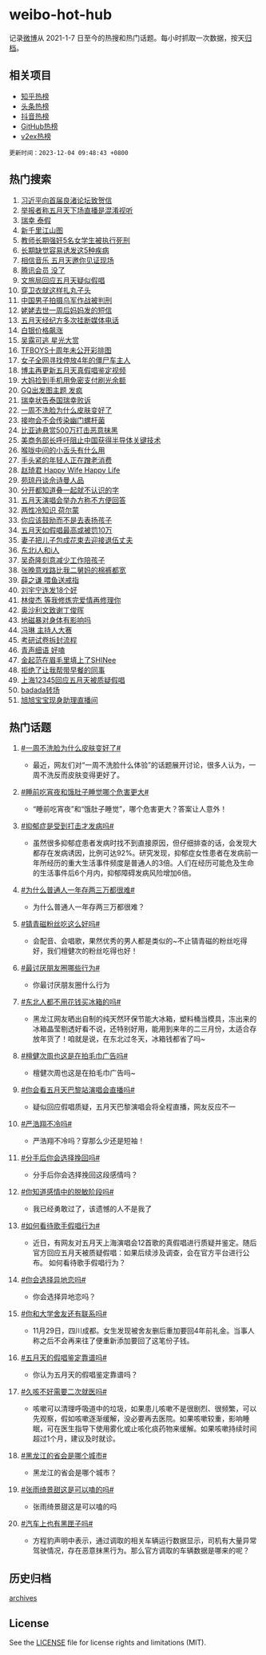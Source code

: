 # weibo-hot-hub

记录[微博](https://www.weibo.com)从 2021-1-7 日至今的热搜和热门话题。每小时抓取一次数据，按天[归档](archives)。

## 相关项目

- [知乎热榜](https://github.com/lonnyzhang423/zhihu-hot-hub)
- [头条热榜](https://github.com/lonnyzhang423/toutiao-hot-hub)
- [抖音热榜](https://github.com/lonnyzhang423/douyin-hot-hub)
- [GitHub热榜](https://github.com/lonnyzhang423/github-hot-hub)
- [v2ex热榜](https://github.com/lonnyzhang423/v2ex-hot-hub)


`更新时间：2023-12-04 09:48:43 +0800`

## 热门搜索

1. [习近平向首届良渚论坛致贺信](https://m.weibo.cn/search?containerid=100103type%3D1%26t%3D10%26q%3D%23%E4%B9%A0%E8%BF%91%E5%B9%B3%E5%90%91%E9%A6%96%E5%B1%8A%E8%89%AF%E6%B8%9A%E8%AE%BA%E5%9D%9B%E8%87%B4%E8%B4%BA%E4%BF%A1%23&stream_entry_id=51&isnewpage=1&extparam=seat%3D1%26filter_type%3Drealtimehot%26cate%3D10103%26stream_entry_id%3D51%26dgr%3D0%26q%3D%2523%25E4%25B9%25A0%25E8%25BF%2591%25E5%25B9%25B3%25E5%2590%2591%25E9%25A6%2596%25E5%25B1%258A%25E8%2589%25AF%25E6%25B8%259A%25E8%25AE%25BA%25E5%259D%259B%25E8%2587%25B4%25E8%25B4%25BA%25E4%25BF%25A1%2523%26c_type%3D51%26pos%3D0%26display_time%3D1701654522%26pre_seqid%3D170165452206391154231)
1. [举报者称五月天下场直播是混淆视听](https://m.weibo.cn/search?containerid=100103type%3D1%26t%3D10%26q%3D%23%E4%B8%BE%E6%8A%A5%E8%80%85%E7%A7%B0%E4%BA%94%E6%9C%88%E5%A4%A9%E4%B8%8B%E5%9C%BA%E7%9B%B4%E6%92%AD%E6%98%AF%E6%B7%B7%E6%B7%86%E8%A7%86%E5%90%AC%23&stream_entry_id=31&isnewpage=1&extparam=seat%3D1%26lcate%3D5001%26realpos%3D1%26stream_entry_id%3D31%26dgr%3D0%26pos%3D0%26band_rank%3D1%26cate%3D5001%26filter_type%3Drealtimehot%26q%3D%2523%25E4%25B8%25BE%25E6%258A%25A5%25E8%2580%2585%25E7%25A7%25B0%25E4%25BA%2594%25E6%259C%2588%25E5%25A4%25A9%25E4%25B8%258B%25E5%259C%25BA%25E7%259B%25B4%25E6%2592%25AD%25E6%2598%25AF%25E6%25B7%25B7%25E6%25B7%2586%25E8%25A7%2586%25E5%2590%25AC%2523%26flag%3D1%26c_type%3D31%26display_time%3D1701654522%26pre_seqid%3D170165452206391154231)
1. [瑞幸 泰假](https://m.weibo.cn/search?containerid=100103type%3D1%26t%3D10%26q%3D%E7%91%9E%E5%B9%B8+%E6%B3%B0%E5%81%87&stream_entry_id=31&isnewpage=1&extparam=seat%3D1%26lcate%3D5001%26realpos%3D2%26stream_entry_id%3D31%26dgr%3D0%26pos%3D1%26band_rank%3D2%26cate%3D5001%26filter_type%3Drealtimehot%26q%3D%25E7%2591%259E%25E5%25B9%25B8%2520%25E6%25B3%25B0%25E5%2581%2587%26flag%3D1%26c_type%3D31%26display_time%3D1701654522%26pre_seqid%3D170165452206391154231)
1. [新千里江山图](https://m.weibo.cn/search?containerid=100103type%3D1%26t%3D10%26q%3D%23%E6%96%B0%E5%8D%83%E9%87%8C%E6%B1%9F%E5%B1%B1%E5%9B%BE%23&stream_entry_id=31&isnewpage=1&extparam=seat%3D1%26lcate%3D5001%26realpos%3D3%26stream_entry_id%3D31%26dgr%3D0%26pos%3D2%26band_rank%3D3%26cate%3D5001%26filter_type%3Drealtimehot%26q%3D%2523%25E6%2596%25B0%25E5%258D%2583%25E9%2587%258C%25E6%25B1%259F%25E5%25B1%25B1%25E5%259B%25BE%2523%26flag%3D0%26c_type%3D31%26display_time%3D1701654522%26pre_seqid%3D170165452206391154231)
1. [教师长期强奸5名女学生被执行死刑](https://m.weibo.cn/search?containerid=100103type%3D1%26t%3D10%26q%3D%23%E6%95%99%E5%B8%88%E9%95%BF%E6%9C%9F%E5%BC%BA%E5%A5%B85%E5%90%8D%E5%A5%B3%E5%AD%A6%E7%94%9F%E8%A2%AB%E6%89%A7%E8%A1%8C%E6%AD%BB%E5%88%91%23&stream_entry_id=31&isnewpage=1&extparam=seat%3D1%26lcate%3D5001%26realpos%3D4%26stream_entry_id%3D31%26dgr%3D0%26pos%3D3%26band_rank%3D4%26cate%3D5001%26filter_type%3Drealtimehot%26q%3D%2523%25E6%2595%2599%25E5%25B8%2588%25E9%2595%25BF%25E6%259C%259F%25E5%25BC%25BA%25E5%25A5%25B85%25E5%2590%258D%25E5%25A5%25B3%25E5%25AD%25A6%25E7%2594%259F%25E8%25A2%25AB%25E6%2589%25A7%25E8%25A1%258C%25E6%25AD%25BB%25E5%2588%2591%2523%26flag%3D2%26c_type%3D31%26display_time%3D1701654522%26pre_seqid%3D170165452206391154231)
1. [长期缺觉容易诱发这5种疾病](https://m.weibo.cn/search?containerid=100103type%3D1%26t%3D10%26q%3D%23%E9%95%BF%E6%9C%9F%E7%BC%BA%E8%A7%89%E5%AE%B9%E6%98%93%E8%AF%B1%E5%8F%91%E8%BF%995%E7%A7%8D%E7%96%BE%E7%97%85%23&stream_entry_id=31&isnewpage=1&extparam=seat%3D1%26lcate%3D5001%26realpos%3D5%26stream_entry_id%3D31%26dgr%3D0%26pos%3D4%26band_rank%3D5%26cate%3D5001%26filter_type%3Drealtimehot%26q%3D%2523%25E9%2595%25BF%25E6%259C%259F%25E7%25BC%25BA%25E8%25A7%2589%25E5%25AE%25B9%25E6%2598%2593%25E8%25AF%25B1%25E5%258F%2591%25E8%25BF%25995%25E7%25A7%258D%25E7%2596%25BE%25E7%2597%2585%2523%26flag%3D16%26c_type%3D31%26display_time%3D1701654522%26pre_seqid%3D170165452206391154231)
1. [相信音乐 五月天邀你见证现场](https://m.weibo.cn/search?containerid=100103type%3D1%26t%3D10%26q%3D%E7%9B%B8%E4%BF%A1%E9%9F%B3%E4%B9%90+%E4%BA%94%E6%9C%88%E5%A4%A9%E9%82%80%E4%BD%A0%E8%A7%81%E8%AF%81%E7%8E%B0%E5%9C%BA&stream_entry_id=31&isnewpage=1&extparam=seat%3D1%26lcate%3D5001%26realpos%3D6%26stream_entry_id%3D31%26dgr%3D0%26pos%3D5%26band_rank%3D6%26cate%3D5001%26filter_type%3Drealtimehot%26q%3D%25E7%259B%25B8%25E4%25BF%25A1%25E9%259F%25B3%25E4%25B9%2590%2520%25E4%25BA%2594%25E6%259C%2588%25E5%25A4%25A9%25E9%2582%2580%25E4%25BD%25A0%25E8%25A7%2581%25E8%25AF%2581%25E7%258E%25B0%25E5%259C%25BA%26flag%3D16%26c_type%3D31%26display_time%3D1701654522%26pre_seqid%3D170165452206391154231)
1. [腾讯会员 没了](https://m.weibo.cn/search?containerid=100103type%3D1%26t%3D10%26q%3D%E8%85%BE%E8%AE%AF%E4%BC%9A%E5%91%98+%E6%B2%A1%E4%BA%86&stream_entry_id=31&isnewpage=1&extparam=seat%3D1%26lcate%3D5001%26realpos%3D7%26stream_entry_id%3D31%26dgr%3D0%26pos%3D6%26band_rank%3D7%26cate%3D5001%26filter_type%3Drealtimehot%26q%3D%25E8%2585%25BE%25E8%25AE%25AF%25E4%25BC%259A%25E5%2591%2598%2520%25E6%25B2%25A1%25E4%25BA%2586%26flag%3D2%26c_type%3D31%26display_time%3D1701654522%26pre_seqid%3D170165452206391154231)
1. [文旅局回应五月天疑似假唱](https://m.weibo.cn/search?containerid=100103type%3D1%26t%3D10%26q%3D%23%E6%96%87%E6%97%85%E5%B1%80%E5%9B%9E%E5%BA%94%E4%BA%94%E6%9C%88%E5%A4%A9%E7%96%91%E4%BC%BC%E5%81%87%E5%94%B1%23&stream_entry_id=31&isnewpage=1&extparam=seat%3D1%26lcate%3D5001%26realpos%3D8%26stream_entry_id%3D31%26dgr%3D0%26pos%3D7%26band_rank%3D8%26cate%3D5001%26filter_type%3Drealtimehot%26q%3D%2523%25E6%2596%2587%25E6%2597%2585%25E5%25B1%2580%25E5%259B%259E%25E5%25BA%2594%25E4%25BA%2594%25E6%259C%2588%25E5%25A4%25A9%25E7%2596%2591%25E4%25BC%25BC%25E5%2581%2587%25E5%2594%25B1%2523%26flag%3D2%26c_type%3D31%26display_time%3D1701654522%26pre_seqid%3D170165452206391154231)
1. [穿卫衣就这样扎丸子头](https://m.weibo.cn/search?containerid=100103type%3D1%26t%3D10%26q%3D%E7%A9%BF%E5%8D%AB%E8%A1%A3%E5%B0%B1%E8%BF%99%E6%A0%B7%E6%89%8E%E4%B8%B8%E5%AD%90%E5%A4%B4&stream_entry_id=31&isnewpage=1&extparam=seat%3D1%26lcate%3D5001%26realpos%3D9%26stream_entry_id%3D31%26dgr%3D0%26pos%3D8%26band_rank%3D9%26cate%3D5001%26filter_type%3Drealtimehot%26q%3D%25E7%25A9%25BF%25E5%258D%25AB%25E8%25A1%25A3%25E5%25B0%25B1%25E8%25BF%2599%25E6%25A0%25B7%25E6%2589%258E%25E4%25B8%25B8%25E5%25AD%2590%25E5%25A4%25B4%26flag%3D0%26c_type%3D31%26display_time%3D1701654522%26pre_seqid%3D170165452206391154231)
1. [中国男子拍摄乌军作战被判刑](https://m.weibo.cn/search?containerid=100103type%3D1%26t%3D10%26q%3D%23%E4%B8%AD%E5%9B%BD%E7%94%B7%E5%AD%90%E6%8B%8D%E6%91%84%E4%B9%8C%E5%86%9B%E4%BD%9C%E6%88%98%E8%A2%AB%E5%88%A4%E5%88%91%23&stream_entry_id=31&isnewpage=1&extparam=seat%3D1%26lcate%3D5001%26realpos%3D10%26stream_entry_id%3D31%26dgr%3D0%26pos%3D9%26band_rank%3D10%26cate%3D5001%26filter_type%3Drealtimehot%26q%3D%2523%25E4%25B8%25AD%25E5%259B%25BD%25E7%2594%25B7%25E5%25AD%2590%25E6%258B%258D%25E6%2591%2584%25E4%25B9%258C%25E5%2586%259B%25E4%25BD%259C%25E6%2588%2598%25E8%25A2%25AB%25E5%2588%25A4%25E5%2588%2591%2523%26flag%3D1%26c_type%3D31%26display_time%3D1701654522%26pre_seqid%3D170165452206391154231)
1. [姥姥去世一周后妈妈发的短信](https://m.weibo.cn/search?containerid=100103type%3D1%26t%3D10%26q%3D%E5%A7%A5%E5%A7%A5%E5%8E%BB%E4%B8%96%E4%B8%80%E5%91%A8%E5%90%8E%E5%A6%88%E5%A6%88%E5%8F%91%E7%9A%84%E7%9F%AD%E4%BF%A1&stream_entry_id=31&isnewpage=1&extparam=seat%3D1%26lcate%3D5001%26realpos%3D11%26stream_entry_id%3D31%26dgr%3D0%26pos%3D10%26band_rank%3D11%26cate%3D5001%26filter_type%3Drealtimehot%26q%3D%25E5%25A7%25A5%25E5%25A7%25A5%25E5%258E%25BB%25E4%25B8%2596%25E4%25B8%2580%25E5%2591%25A8%25E5%2590%258E%25E5%25A6%2588%25E5%25A6%2588%25E5%258F%2591%25E7%259A%2584%25E7%259F%25AD%25E4%25BF%25A1%26flag%3D2%26c_type%3D31%26display_time%3D1701654522%26pre_seqid%3D170165452206391154231)
1. [五月天经纪方多次挂断媒体电话](https://m.weibo.cn/search?containerid=100103type%3D1%26t%3D10%26q%3D%23%E4%BA%94%E6%9C%88%E5%A4%A9%E7%BB%8F%E7%BA%AA%E6%96%B9%E5%A4%9A%E6%AC%A1%E6%8C%82%E6%96%AD%E5%AA%92%E4%BD%93%E7%94%B5%E8%AF%9D%23&stream_entry_id=31&isnewpage=1&extparam=seat%3D1%26lcate%3D5001%26realpos%3D12%26stream_entry_id%3D31%26dgr%3D0%26pos%3D11%26band_rank%3D12%26cate%3D5001%26filter_type%3Drealtimehot%26q%3D%2523%25E4%25BA%2594%25E6%259C%2588%25E5%25A4%25A9%25E7%25BB%258F%25E7%25BA%25AA%25E6%2596%25B9%25E5%25A4%259A%25E6%25AC%25A1%25E6%258C%2582%25E6%2596%25AD%25E5%25AA%2592%25E4%25BD%2593%25E7%2594%25B5%25E8%25AF%259D%2523%26flag%3D0%26c_type%3D31%26display_time%3D1701654522%26pre_seqid%3D170165452206391154231)
1. [白银价格飙涨](https://m.weibo.cn/search?containerid=100103type%3D1%26t%3D10%26q%3D%23%E7%99%BD%E9%93%B6%E4%BB%B7%E6%A0%BC%E9%A3%99%E6%B6%A8%23&stream_entry_id=31&isnewpage=1&extparam=seat%3D1%26lcate%3D5001%26realpos%3D13%26stream_entry_id%3D31%26dgr%3D0%26pos%3D12%26band_rank%3D13%26cate%3D5001%26filter_type%3Drealtimehot%26q%3D%2523%25E7%2599%25BD%25E9%2593%25B6%25E4%25BB%25B7%25E6%25A0%25BC%25E9%25A3%2599%25E6%25B6%25A8%2523%26flag%3D1%26c_type%3D31%26display_time%3D1701654522%26pre_seqid%3D170165452206391154231)
1. [吴露可逃 星光大赏](https://m.weibo.cn/search?containerid=100103type%3D1%26t%3D10%26q%3D%E5%90%B4%E9%9C%B2%E5%8F%AF%E9%80%83+%E6%98%9F%E5%85%89%E5%A4%A7%E8%B5%8F&stream_entry_id=31&isnewpage=1&extparam=seat%3D1%26lcate%3D5001%26realpos%3D14%26stream_entry_id%3D31%26dgr%3D0%26pos%3D13%26band_rank%3D14%26cate%3D5001%26filter_type%3Drealtimehot%26q%3D%25E5%2590%25B4%25E9%259C%25B2%25E5%258F%25AF%25E9%2580%2583%2520%25E6%2598%259F%25E5%2585%2589%25E5%25A4%25A7%25E8%25B5%258F%26flag%3D1%26c_type%3D31%26display_time%3D1701654522%26pre_seqid%3D170165452206391154231)
1. [TFBOYS十周年未公开彩排图](https://m.weibo.cn/search?containerid=100103type%3D1%26t%3D10%26q%3D%23TFBOYS%E5%8D%81%E5%91%A8%E5%B9%B4%E6%9C%AA%E5%85%AC%E5%BC%80%E5%BD%A9%E6%8E%92%E5%9B%BE%23&stream_entry_id=31&isnewpage=1&extparam=seat%3D1%26lcate%3D5001%26realpos%3D15%26stream_entry_id%3D31%26dgr%3D0%26pos%3D14%26band_rank%3D15%26cate%3D5001%26filter_type%3Drealtimehot%26q%3D%2523TFBOYS%25E5%258D%2581%25E5%2591%25A8%25E5%25B9%25B4%25E6%259C%25AA%25E5%2585%25AC%25E5%25BC%2580%25E5%25BD%25A9%25E6%258E%2592%25E5%259B%25BE%2523%26flag%3D1%26c_type%3D31%26display_time%3D1701654522%26pre_seqid%3D170165452206391154231)
1. [女子全网寻找停放4年的僵尸车主人](https://m.weibo.cn/search?containerid=100103type%3D1%26t%3D10%26q%3D%23%E5%A5%B3%E5%AD%90%E5%85%A8%E7%BD%91%E5%AF%BB%E6%89%BE%E5%81%9C%E6%94%BE4%E5%B9%B4%E7%9A%84%E5%83%B5%E5%B0%B8%E8%BD%A6%E4%B8%BB%E4%BA%BA%23&stream_entry_id=31&isnewpage=1&extparam=seat%3D1%26lcate%3D5001%26realpos%3D16%26stream_entry_id%3D31%26dgr%3D0%26pos%3D15%26band_rank%3D16%26cate%3D5001%26filter_type%3Drealtimehot%26q%3D%2523%25E5%25A5%25B3%25E5%25AD%2590%25E5%2585%25A8%25E7%25BD%2591%25E5%25AF%25BB%25E6%2589%25BE%25E5%2581%259C%25E6%2594%25BE4%25E5%25B9%25B4%25E7%259A%2584%25E5%2583%25B5%25E5%25B0%25B8%25E8%25BD%25A6%25E4%25B8%25BB%25E4%25BA%25BA%2523%26flag%3D1%26c_type%3D31%26display_time%3D1701654522%26pre_seqid%3D170165452206391154231)
1. [博主再更新五月天真假唱鉴定视频](https://m.weibo.cn/search?containerid=100103type%3D1%26t%3D10%26q%3D%23%E5%8D%9A%E4%B8%BB%E5%86%8D%E6%9B%B4%E6%96%B0%E4%BA%94%E6%9C%88%E5%A4%A9%E7%9C%9F%E5%81%87%E5%94%B1%E9%89%B4%E5%AE%9A%E8%A7%86%E9%A2%91%23&stream_entry_id=31&isnewpage=1&extparam=seat%3D1%26lcate%3D5001%26realpos%3D17%26stream_entry_id%3D31%26dgr%3D0%26pos%3D16%26band_rank%3D17%26cate%3D5001%26filter_type%3Drealtimehot%26q%3D%2523%25E5%258D%259A%25E4%25B8%25BB%25E5%2586%258D%25E6%259B%25B4%25E6%2596%25B0%25E4%25BA%2594%25E6%259C%2588%25E5%25A4%25A9%25E7%259C%259F%25E5%2581%2587%25E5%2594%25B1%25E9%2589%25B4%25E5%25AE%259A%25E8%25A7%2586%25E9%25A2%2591%2523%26flag%3D0%26c_type%3D31%26display_time%3D1701654522%26pre_seqid%3D170165452206391154231)
1. [大妈捡到手机用免密支付刷光余额](https://m.weibo.cn/search?containerid=100103type%3D1%26t%3D10%26q%3D%23%E5%A4%A7%E5%A6%88%E6%8D%A1%E5%88%B0%E6%89%8B%E6%9C%BA%E7%94%A8%E5%85%8D%E5%AF%86%E6%94%AF%E4%BB%98%E5%88%B7%E5%85%89%E4%BD%99%E9%A2%9D%23&stream_entry_id=31&isnewpage=1&extparam=seat%3D1%26lcate%3D5001%26realpos%3D18%26stream_entry_id%3D31%26dgr%3D0%26pos%3D17%26band_rank%3D18%26cate%3D5001%26filter_type%3Drealtimehot%26q%3D%2523%25E5%25A4%25A7%25E5%25A6%2588%25E6%258D%25A1%25E5%2588%25B0%25E6%2589%258B%25E6%259C%25BA%25E7%2594%25A8%25E5%2585%258D%25E5%25AF%2586%25E6%2594%25AF%25E4%25BB%2598%25E5%2588%25B7%25E5%2585%2589%25E4%25BD%2599%25E9%25A2%259D%2523%26flag%3D0%26c_type%3D31%26display_time%3D1701654522%26pre_seqid%3D170165452206391154231)
1. [GQ出发图主题 发疯](https://m.weibo.cn/search?containerid=100103type%3D1%26t%3D10%26q%3DGQ%E5%87%BA%E5%8F%91%E5%9B%BE%E4%B8%BB%E9%A2%98+%E5%8F%91%E7%96%AF&stream_entry_id=31&isnewpage=1&extparam=seat%3D1%26lcate%3D5001%26realpos%3D19%26stream_entry_id%3D31%26dgr%3D0%26pos%3D18%26band_rank%3D19%26cate%3D5001%26filter_type%3Drealtimehot%26q%3DGQ%25E5%2587%25BA%25E5%258F%2591%25E5%259B%25BE%25E4%25B8%25BB%25E9%25A2%2598%2520%25E5%258F%2591%25E7%2596%25AF%26flag%3D0%26c_type%3D31%26display_time%3D1701654522%26pre_seqid%3D170165452206391154231)
1. [瑞幸状告泰国瑞幸败诉](https://m.weibo.cn/search?containerid=100103type%3D1%26t%3D10%26q%3D%23%E7%91%9E%E5%B9%B8%E7%8A%B6%E5%91%8A%E6%B3%B0%E5%9B%BD%E7%91%9E%E5%B9%B8%E8%B4%A5%E8%AF%89%23&stream_entry_id=31&isnewpage=1&extparam=seat%3D1%26lcate%3D5001%26realpos%3D20%26stream_entry_id%3D31%26dgr%3D0%26pos%3D19%26band_rank%3D20%26cate%3D5001%26filter_type%3Drealtimehot%26q%3D%2523%25E7%2591%259E%25E5%25B9%25B8%25E7%258A%25B6%25E5%2591%258A%25E6%25B3%25B0%25E5%259B%25BD%25E7%2591%259E%25E5%25B9%25B8%25E8%25B4%25A5%25E8%25AF%2589%2523%26flag%3D0%26c_type%3D31%26display_time%3D1701654522%26pre_seqid%3D170165452206391154231)
1. [一周不洗脸为什么皮肤变好了](https://m.weibo.cn/search?containerid=100103type%3D1%26t%3D10%26q%3D%23%E4%B8%80%E5%91%A8%E4%B8%8D%E6%B4%97%E8%84%B8%E4%B8%BA%E4%BB%80%E4%B9%88%E7%9A%AE%E8%82%A4%E5%8F%98%E5%A5%BD%E4%BA%86%23&stream_entry_id=31&isnewpage=1&extparam=seat%3D1%26lcate%3D5001%26realpos%3D21%26stream_entry_id%3D31%26dgr%3D0%26pos%3D20%26band_rank%3D21%26cate%3D5001%26filter_type%3Drealtimehot%26q%3D%2523%25E4%25B8%2580%25E5%2591%25A8%25E4%25B8%258D%25E6%25B4%2597%25E8%2584%25B8%25E4%25B8%25BA%25E4%25BB%2580%25E4%25B9%2588%25E7%259A%25AE%25E8%2582%25A4%25E5%258F%2598%25E5%25A5%25BD%25E4%25BA%2586%2523%26flag%3D0%26c_type%3D31%26display_time%3D1701654522%26pre_seqid%3D170165452206391154231)
1. [接吻会不会传染幽门螺杆菌](https://m.weibo.cn/search?containerid=100103type%3D1%26t%3D10%26q%3D%23%E6%8E%A5%E5%90%BB%E4%BC%9A%E4%B8%8D%E4%BC%9A%E4%BC%A0%E6%9F%93%E5%B9%BD%E9%97%A8%E8%9E%BA%E6%9D%86%E8%8F%8C%23&stream_entry_id=31&isnewpage=1&extparam=seat%3D1%26lcate%3D5001%26realpos%3D22%26stream_entry_id%3D31%26dgr%3D0%26pos%3D21%26band_rank%3D22%26cate%3D5001%26filter_type%3Drealtimehot%26q%3D%2523%25E6%258E%25A5%25E5%2590%25BB%25E4%25BC%259A%25E4%25B8%258D%25E4%25BC%259A%25E4%25BC%25A0%25E6%259F%2593%25E5%25B9%25BD%25E9%2597%25A8%25E8%259E%25BA%25E6%259D%2586%25E8%258F%258C%2523%26flag%3D1%26c_type%3D31%26display_time%3D1701654522%26pre_seqid%3D170165452206391154231)
1. [比亚迪悬赏500万打击恶意抹黑](https://m.weibo.cn/search?containerid=100103type%3D1%26t%3D10%26q%3D%23%E6%AF%94%E4%BA%9A%E8%BF%AA%E6%82%AC%E8%B5%8F500%E4%B8%87%E6%89%93%E5%87%BB%E6%81%B6%E6%84%8F%E6%8A%B9%E9%BB%91%23&stream_entry_id=31&isnewpage=1&extparam=seat%3D1%26lcate%3D5001%26realpos%3D23%26stream_entry_id%3D31%26dgr%3D0%26pos%3D22%26band_rank%3D23%26cate%3D5001%26filter_type%3Drealtimehot%26q%3D%2523%25E6%25AF%2594%25E4%25BA%259A%25E8%25BF%25AA%25E6%2582%25AC%25E8%25B5%258F500%25E4%25B8%2587%25E6%2589%2593%25E5%2587%25BB%25E6%2581%25B6%25E6%2584%258F%25E6%258A%25B9%25E9%25BB%2591%2523%26flag%3D1%26c_type%3D31%26display_time%3D1701654522%26pre_seqid%3D170165452206391154231)
1. [美商务部长呼吁阻止中国获得半导体关键技术](https://m.weibo.cn/search?containerid=100103type%3D1%26t%3D10%26q%3D%23%E7%BE%8E%E5%95%86%E5%8A%A1%E9%83%A8%E9%95%BF%E5%91%BC%E5%90%81%E9%98%BB%E6%AD%A2%E4%B8%AD%E5%9B%BD%E8%8E%B7%E5%BE%97%E5%8D%8A%E5%AF%BC%E4%BD%93%E5%85%B3%E9%94%AE%E6%8A%80%E6%9C%AF%23&stream_entry_id=31&isnewpage=1&extparam=seat%3D1%26lcate%3D5001%26realpos%3D24%26stream_entry_id%3D31%26dgr%3D0%26pos%3D23%26band_rank%3D24%26cate%3D5001%26filter_type%3Drealtimehot%26q%3D%2523%25E7%25BE%258E%25E5%2595%2586%25E5%258A%25A1%25E9%2583%25A8%25E9%2595%25BF%25E5%2591%25BC%25E5%2590%2581%25E9%2598%25BB%25E6%25AD%25A2%25E4%25B8%25AD%25E5%259B%25BD%25E8%258E%25B7%25E5%25BE%2597%25E5%258D%258A%25E5%25AF%25BC%25E4%25BD%2593%25E5%2585%25B3%25E9%2594%25AE%25E6%258A%2580%25E6%259C%25AF%2523%26flag%3D0%26c_type%3D31%26display_time%3D1701654522%26pre_seqid%3D170165452206391154231)
1. [喉咙中间的小舌头有什么用](https://m.weibo.cn/search?containerid=100103type%3D1%26t%3D10%26q%3D%E5%96%89%E5%92%99%E4%B8%AD%E9%97%B4%E7%9A%84%E5%B0%8F%E8%88%8C%E5%A4%B4%E6%9C%89%E4%BB%80%E4%B9%88%E7%94%A8&stream_entry_id=31&isnewpage=1&extparam=seat%3D1%26lcate%3D5001%26realpos%3D25%26stream_entry_id%3D31%26dgr%3D0%26pos%3D24%26band_rank%3D25%26cate%3D5001%26filter_type%3Drealtimehot%26q%3D%25E5%2596%2589%25E5%2592%2599%25E4%25B8%25AD%25E9%2597%25B4%25E7%259A%2584%25E5%25B0%258F%25E8%2588%258C%25E5%25A4%25B4%25E6%259C%2589%25E4%25BB%2580%25E4%25B9%2588%25E7%2594%25A8%26flag%3D0%26c_type%3D31%26display_time%3D1701654522%26pre_seqid%3D170165452206391154231)
1. [手头紧的年轻人正在蹭老消费](https://m.weibo.cn/search?containerid=100103type%3D1%26t%3D10%26q%3D%23%E6%89%8B%E5%A4%B4%E7%B4%A7%E7%9A%84%E5%B9%B4%E8%BD%BB%E4%BA%BA%E6%AD%A3%E5%9C%A8%E8%B9%AD%E8%80%81%E6%B6%88%E8%B4%B9%23&stream_entry_id=31&isnewpage=1&extparam=seat%3D1%26lcate%3D5001%26realpos%3D26%26stream_entry_id%3D31%26dgr%3D0%26pos%3D25%26band_rank%3D26%26cate%3D5001%26filter_type%3Drealtimehot%26q%3D%2523%25E6%2589%258B%25E5%25A4%25B4%25E7%25B4%25A7%25E7%259A%2584%25E5%25B9%25B4%25E8%25BD%25BB%25E4%25BA%25BA%25E6%25AD%25A3%25E5%259C%25A8%25E8%25B9%25AD%25E8%2580%2581%25E6%25B6%2588%25E8%25B4%25B9%2523%26flag%3D1%26c_type%3D31%26display_time%3D1701654522%26pre_seqid%3D170165452206391154231)
1. [赵琦君 Happy Wife Happy Life](https://m.weibo.cn/search?containerid=100103type%3D1%26t%3D10%26q%3D%E8%B5%B5%E7%90%A6%E5%90%9B+Happy+Wife+Happy+Life&stream_entry_id=31&isnewpage=1&extparam=seat%3D1%26lcate%3D5001%26realpos%3D27%26stream_entry_id%3D31%26dgr%3D0%26pos%3D26%26band_rank%3D27%26cate%3D5001%26filter_type%3Drealtimehot%26q%3D%25E8%25B5%25B5%25E7%2590%25A6%25E5%2590%259B%2520Happy%2520Wife%2520Happy%2520Life%26flag%3D1%26c_type%3D31%26display_time%3D1701654522%26pre_seqid%3D170165452206391154231)
1. [苑琼丹谈佘诗曼人品](https://m.weibo.cn/search?containerid=100103type%3D1%26t%3D10%26q%3D%23%E8%8B%91%E7%90%BC%E4%B8%B9%E8%B0%88%E4%BD%98%E8%AF%97%E6%9B%BC%E4%BA%BA%E5%93%81%23&stream_entry_id=31&isnewpage=1&extparam=seat%3D1%26lcate%3D5001%26realpos%3D28%26stream_entry_id%3D31%26dgr%3D0%26pos%3D27%26band_rank%3D28%26cate%3D5001%26filter_type%3Drealtimehot%26q%3D%2523%25E8%258B%2591%25E7%2590%25BC%25E4%25B8%25B9%25E8%25B0%2588%25E4%25BD%2598%25E8%25AF%2597%25E6%259B%25BC%25E4%25BA%25BA%25E5%2593%2581%2523%26flag%3D1%26c_type%3D31%26display_time%3D1701654522%26pre_seqid%3D170165452206391154231)
1. [分开都知道叠一起就不认识的字](https://m.weibo.cn/search?containerid=100103type%3D1%26t%3D10%26q%3D%23%E5%88%86%E5%BC%80%E9%83%BD%E7%9F%A5%E9%81%93%E5%8F%A0%E4%B8%80%E8%B5%B7%E5%B0%B1%E4%B8%8D%E8%AE%A4%E8%AF%86%E7%9A%84%E5%AD%97%23&stream_entry_id=31&isnewpage=1&extparam=seat%3D1%26lcate%3D5001%26realpos%3D29%26stream_entry_id%3D31%26dgr%3D0%26pos%3D28%26band_rank%3D29%26cate%3D5001%26filter_type%3Drealtimehot%26q%3D%2523%25E5%2588%2586%25E5%25BC%2580%25E9%2583%25BD%25E7%259F%25A5%25E9%2581%2593%25E5%258F%25A0%25E4%25B8%2580%25E8%25B5%25B7%25E5%25B0%25B1%25E4%25B8%258D%25E8%25AE%25A4%25E8%25AF%2586%25E7%259A%2584%25E5%25AD%2597%2523%26flag%3D1%26c_type%3D31%26display_time%3D1701654522%26pre_seqid%3D170165452206391154231)
1. [五月天演唱会举办方称不方便回答](https://m.weibo.cn/search?containerid=100103type%3D1%26t%3D10%26q%3D%23%E4%BA%94%E6%9C%88%E5%A4%A9%E6%BC%94%E5%94%B1%E4%BC%9A%E4%B8%BE%E5%8A%9E%E6%96%B9%E7%A7%B0%E4%B8%8D%E6%96%B9%E4%BE%BF%E5%9B%9E%E7%AD%94%23&stream_entry_id=31&isnewpage=1&extparam=seat%3D1%26lcate%3D5001%26realpos%3D30%26stream_entry_id%3D31%26dgr%3D0%26pos%3D29%26band_rank%3D30%26cate%3D5001%26filter_type%3Drealtimehot%26q%3D%2523%25E4%25BA%2594%25E6%259C%2588%25E5%25A4%25A9%25E6%25BC%2594%25E5%2594%25B1%25E4%25BC%259A%25E4%25B8%25BE%25E5%258A%259E%25E6%2596%25B9%25E7%25A7%25B0%25E4%25B8%258D%25E6%2596%25B9%25E4%25BE%25BF%25E5%259B%259E%25E7%25AD%2594%2523%26flag%3D1%26c_type%3D31%26display_time%3D1701654522%26pre_seqid%3D170165452206391154231)
1. [两性冷知识 荷尔蒙](https://m.weibo.cn/search?containerid=100103type%3D1%26t%3D10%26q%3D%E4%B8%A4%E6%80%A7%E5%86%B7%E7%9F%A5%E8%AF%86+%E8%8D%B7%E5%B0%94%E8%92%99&stream_entry_id=31&isnewpage=1&extparam=seat%3D1%26lcate%3D5001%26realpos%3D31%26stream_entry_id%3D31%26dgr%3D0%26pos%3D30%26band_rank%3D31%26cate%3D5001%26filter_type%3Drealtimehot%26q%3D%25E4%25B8%25A4%25E6%2580%25A7%25E5%2586%25B7%25E7%259F%25A5%25E8%25AF%2586%2520%25E8%258D%25B7%25E5%25B0%2594%25E8%2592%2599%26flag%3D1%26c_type%3D31%26display_time%3D1701654522%26pre_seqid%3D170165452206391154231)
1. [你应该鼓励而不是去表扬孩子](https://m.weibo.cn/search?containerid=100103type%3D1%26t%3D10%26q%3D%E4%BD%A0%E5%BA%94%E8%AF%A5%E9%BC%93%E5%8A%B1%E8%80%8C%E4%B8%8D%E6%98%AF%E5%8E%BB%E8%A1%A8%E6%89%AC%E5%AD%A9%E5%AD%90&stream_entry_id=31&isnewpage=1&extparam=seat%3D1%26lcate%3D5001%26realpos%3D32%26stream_entry_id%3D31%26dgr%3D0%26pos%3D31%26band_rank%3D32%26cate%3D5001%26filter_type%3Drealtimehot%26q%3D%25E4%25BD%25A0%25E5%25BA%2594%25E8%25AF%25A5%25E9%25BC%2593%25E5%258A%25B1%25E8%2580%258C%25E4%25B8%258D%25E6%2598%25AF%25E5%258E%25BB%25E8%25A1%25A8%25E6%2589%25AC%25E5%25AD%25A9%25E5%25AD%2590%26flag%3D1%26c_type%3D31%26display_time%3D1701654522%26pre_seqid%3D170165452206391154231)
1. [五月天如假唱最高或被罚10万](https://m.weibo.cn/search?containerid=100103type%3D1%26t%3D10%26q%3D%23%E4%BA%94%E6%9C%88%E5%A4%A9%E5%A6%82%E5%81%87%E5%94%B1%E6%9C%80%E9%AB%98%E6%88%96%E8%A2%AB%E7%BD%9A10%E4%B8%87%23&stream_entry_id=31&isnewpage=1&extparam=seat%3D1%26lcate%3D5001%26realpos%3D33%26stream_entry_id%3D31%26dgr%3D0%26pos%3D32%26band_rank%3D33%26cate%3D5001%26filter_type%3Drealtimehot%26q%3D%2523%25E4%25BA%2594%25E6%259C%2588%25E5%25A4%25A9%25E5%25A6%2582%25E5%2581%2587%25E5%2594%25B1%25E6%259C%2580%25E9%25AB%2598%25E6%2588%2596%25E8%25A2%25AB%25E7%25BD%259A10%25E4%25B8%2587%2523%26flag%3D0%26c_type%3D31%26display_time%3D1701654522%26pre_seqid%3D170165452206391154231)
1. [妻子把儿子包成花束去迎接退伍丈夫](https://m.weibo.cn/search?containerid=100103type%3D1%26t%3D10%26q%3D%23%E5%A6%BB%E5%AD%90%E6%8A%8A%E5%84%BF%E5%AD%90%E5%8C%85%E6%88%90%E8%8A%B1%E6%9D%9F%E5%8E%BB%E8%BF%8E%E6%8E%A5%E9%80%80%E4%BC%8D%E4%B8%88%E5%A4%AB%23&stream_entry_id=31&isnewpage=1&extparam=seat%3D1%26lcate%3D5001%26realpos%3D34%26stream_entry_id%3D31%26dgr%3D0%26pos%3D33%26band_rank%3D34%26cate%3D5001%26filter_type%3Drealtimehot%26q%3D%2523%25E5%25A6%25BB%25E5%25AD%2590%25E6%258A%258A%25E5%2584%25BF%25E5%25AD%2590%25E5%258C%2585%25E6%2588%2590%25E8%258A%25B1%25E6%259D%259F%25E5%258E%25BB%25E8%25BF%258E%25E6%258E%25A5%25E9%2580%2580%25E4%25BC%258D%25E4%25B8%2588%25E5%25A4%25AB%2523%26flag%3D0%26c_type%3D31%26display_time%3D1701654522%26pre_seqid%3D170165452206391154231)
1. [东北i人和i人](https://m.weibo.cn/search?containerid=100103type%3D1%26t%3D10%26q%3D%E4%B8%9C%E5%8C%97i%E4%BA%BA%E5%92%8Ci%E4%BA%BA&stream_entry_id=31&isnewpage=1&extparam=seat%3D1%26lcate%3D5001%26realpos%3D35%26stream_entry_id%3D31%26dgr%3D0%26pos%3D34%26band_rank%3D35%26cate%3D5001%26filter_type%3Drealtimehot%26q%3D%25E4%25B8%259C%25E5%258C%2597i%25E4%25BA%25BA%25E5%2592%258Ci%25E4%25BA%25BA%26flag%3D1%26c_type%3D31%26display_time%3D1701654522%26pre_seqid%3D170165452206391154231)
1. [吴奇隆刻意减少工作陪孩子](https://m.weibo.cn/search?containerid=100103type%3D1%26t%3D10%26q%3D%23%E5%90%B4%E5%A5%87%E9%9A%86%E5%88%BB%E6%84%8F%E5%87%8F%E5%B0%91%E5%B7%A5%E4%BD%9C%E9%99%AA%E5%AD%A9%E5%AD%90%23&stream_entry_id=31&isnewpage=1&extparam=seat%3D1%26lcate%3D5001%26realpos%3D36%26stream_entry_id%3D31%26dgr%3D0%26pos%3D35%26band_rank%3D36%26cate%3D5001%26filter_type%3Drealtimehot%26q%3D%2523%25E5%2590%25B4%25E5%25A5%2587%25E9%259A%2586%25E5%2588%25BB%25E6%2584%258F%25E5%2587%258F%25E5%25B0%2591%25E5%25B7%25A5%25E4%25BD%259C%25E9%2599%25AA%25E5%25AD%25A9%25E5%25AD%2590%2523%26flag%3D0%26c_type%3D31%26display_time%3D1701654522%26pre_seqid%3D170165452206391154231)
1. [张晚意戏路比我二舅妈的棉裤都宽](https://m.weibo.cn/search?containerid=100103type%3D1%26t%3D10%26q%3D%23%E5%BC%A0%E6%99%9A%E6%84%8F%E6%88%8F%E8%B7%AF%E6%AF%94%E6%88%91%E4%BA%8C%E8%88%85%E5%A6%88%E7%9A%84%E6%A3%89%E8%A3%A4%E9%83%BD%E5%AE%BD%23&stream_entry_id=31&isnewpage=1&extparam=seat%3D1%26lcate%3D5001%26realpos%3D37%26stream_entry_id%3D31%26dgr%3D0%26pos%3D36%26band_rank%3D37%26cate%3D5001%26filter_type%3Drealtimehot%26q%3D%2523%25E5%25BC%25A0%25E6%2599%259A%25E6%2584%258F%25E6%2588%258F%25E8%25B7%25AF%25E6%25AF%2594%25E6%2588%2591%25E4%25BA%258C%25E8%2588%2585%25E5%25A6%2588%25E7%259A%2584%25E6%25A3%2589%25E8%25A3%25A4%25E9%2583%25BD%25E5%25AE%25BD%2523%26flag%3D0%26c_type%3D31%26display_time%3D1701654522%26pre_seqid%3D170165452206391154231)
1. [薛之谦 喂鱼送戒指](https://m.weibo.cn/search?containerid=100103type%3D1%26t%3D10%26q%3D%E8%96%9B%E4%B9%8B%E8%B0%A6+%E5%96%82%E9%B1%BC%E9%80%81%E6%88%92%E6%8C%87&stream_entry_id=31&isnewpage=1&extparam=seat%3D1%26lcate%3D5001%26realpos%3D38%26stream_entry_id%3D31%26dgr%3D0%26pos%3D37%26band_rank%3D38%26cate%3D5001%26filter_type%3Drealtimehot%26q%3D%25E8%2596%259B%25E4%25B9%258B%25E8%25B0%25A6%2520%25E5%2596%2582%25E9%25B1%25BC%25E9%2580%2581%25E6%2588%2592%25E6%258C%2587%26flag%3D1%26c_type%3D31%26display_time%3D1701654522%26pre_seqid%3D170165452206391154231)
1. [刘宇宁连发18个好](https://m.weibo.cn/search?containerid=100103type%3D1%26t%3D10%26q%3D%E5%88%98%E5%AE%87%E5%AE%81%E8%BF%9E%E5%8F%9118%E4%B8%AA%E5%A5%BD&stream_entry_id=31&isnewpage=1&extparam=seat%3D1%26lcate%3D5001%26realpos%3D39%26stream_entry_id%3D31%26dgr%3D0%26pos%3D38%26band_rank%3D39%26cate%3D5001%26filter_type%3Drealtimehot%26q%3D%25E5%2588%2598%25E5%25AE%2587%25E5%25AE%2581%25E8%25BF%259E%25E5%258F%259118%25E4%25B8%25AA%25E5%25A5%25BD%26flag%3D0%26c_type%3D31%26display_time%3D1701654522%26pre_seqid%3D170165452206391154231)
1. [林俊杰 等我修炼完爱情再修理你](https://m.weibo.cn/search?containerid=100103type%3D1%26t%3D10%26q%3D%E6%9E%97%E4%BF%8A%E6%9D%B0+%E7%AD%89%E6%88%91%E4%BF%AE%E7%82%BC%E5%AE%8C%E7%88%B1%E6%83%85%E5%86%8D%E4%BF%AE%E7%90%86%E4%BD%A0&stream_entry_id=31&isnewpage=1&extparam=seat%3D1%26lcate%3D5001%26realpos%3D40%26stream_entry_id%3D31%26dgr%3D0%26pos%3D39%26band_rank%3D40%26cate%3D5001%26filter_type%3Drealtimehot%26q%3D%25E6%259E%2597%25E4%25BF%258A%25E6%259D%25B0%2520%25E7%25AD%2589%25E6%2588%2591%25E4%25BF%25AE%25E7%2582%25BC%25E5%25AE%258C%25E7%2588%25B1%25E6%2583%2585%25E5%2586%258D%25E4%25BF%25AE%25E7%2590%2586%25E4%25BD%25A0%26flag%3D0%26c_type%3D31%26display_time%3D1701654522%26pre_seqid%3D170165452206391154231)
1. [奥沙利文致谢丁俊晖](https://m.weibo.cn/search?containerid=100103type%3D1%26t%3D10%26q%3D%23%E5%A5%A5%E6%B2%99%E5%88%A9%E6%96%87%E8%87%B4%E8%B0%A2%E4%B8%81%E4%BF%8A%E6%99%96%23&stream_entry_id=31&isnewpage=1&extparam=seat%3D1%26lcate%3D5001%26realpos%3D41%26stream_entry_id%3D31%26dgr%3D0%26pos%3D40%26band_rank%3D41%26cate%3D5001%26filter_type%3Drealtimehot%26q%3D%2523%25E5%25A5%25A5%25E6%25B2%2599%25E5%2588%25A9%25E6%2596%2587%25E8%2587%25B4%25E8%25B0%25A2%25E4%25B8%2581%25E4%25BF%258A%25E6%2599%2596%2523%26flag%3D0%26c_type%3D31%26display_time%3D1701654522%26pre_seqid%3D170165452206391154231)
1. [地磁暴对身体有影响吗](https://m.weibo.cn/search?containerid=100103type%3D1%26t%3D10%26q%3D%23%E5%9C%B0%E7%A3%81%E6%9A%B4%E5%AF%B9%E8%BA%AB%E4%BD%93%E6%9C%89%E5%BD%B1%E5%93%8D%E5%90%97%23&stream_entry_id=31&isnewpage=1&extparam=seat%3D1%26lcate%3D5001%26realpos%3D42%26stream_entry_id%3D31%26dgr%3D0%26pos%3D41%26band_rank%3D42%26cate%3D5001%26filter_type%3Drealtimehot%26q%3D%2523%25E5%259C%25B0%25E7%25A3%2581%25E6%259A%25B4%25E5%25AF%25B9%25E8%25BA%25AB%25E4%25BD%2593%25E6%259C%2589%25E5%25BD%25B1%25E5%2593%258D%25E5%2590%2597%2523%26flag%3D1%26c_type%3D31%26display_time%3D1701654522%26pre_seqid%3D170165452206391154231)
1. [冯琳 主持人大赛](https://m.weibo.cn/search?containerid=100103type%3D1%26t%3D10%26q%3D%E5%86%AF%E7%90%B3+%E4%B8%BB%E6%8C%81%E4%BA%BA%E5%A4%A7%E8%B5%9B&stream_entry_id=31&isnewpage=1&extparam=seat%3D1%26lcate%3D5001%26realpos%3D43%26stream_entry_id%3D31%26dgr%3D0%26pos%3D42%26band_rank%3D43%26cate%3D5001%26filter_type%3Drealtimehot%26q%3D%25E5%2586%25AF%25E7%2590%25B3%2520%25E4%25B8%25BB%25E6%258C%2581%25E4%25BA%25BA%25E5%25A4%25A7%25E8%25B5%259B%26flag%3D0%26c_type%3D31%26display_time%3D1701654522%26pre_seqid%3D170165452206391154231)
1. [考研试卷拆封流程](https://m.weibo.cn/search?containerid=100103type%3D1%26t%3D10%26q%3D%E8%80%83%E7%A0%94%E8%AF%95%E5%8D%B7%E6%8B%86%E5%B0%81%E6%B5%81%E7%A8%8B&stream_entry_id=31&isnewpage=1&extparam=seat%3D1%26lcate%3D5001%26realpos%3D44%26stream_entry_id%3D31%26dgr%3D0%26pos%3D43%26band_rank%3D44%26cate%3D5001%26filter_type%3Drealtimehot%26q%3D%25E8%2580%2583%25E7%25A0%2594%25E8%25AF%2595%25E5%258D%25B7%25E6%258B%2586%25E5%25B0%2581%25E6%25B5%2581%25E7%25A8%258B%26flag%3D1%26c_type%3D31%26display_time%3D1701654522%26pre_seqid%3D170165452206391154231)
1. [青声细语 好嗑](https://m.weibo.cn/search?containerid=100103type%3D1%26t%3D10%26q%3D%E9%9D%92%E5%A3%B0%E7%BB%86%E8%AF%AD+%E5%A5%BD%E5%97%91&stream_entry_id=31&isnewpage=1&extparam=seat%3D1%26lcate%3D5001%26realpos%3D45%26stream_entry_id%3D31%26dgr%3D0%26pos%3D44%26band_rank%3D45%26cate%3D5001%26filter_type%3Drealtimehot%26q%3D%25E9%259D%2592%25E5%25A3%25B0%25E7%25BB%2586%25E8%25AF%25AD%2520%25E5%25A5%25BD%25E5%2597%2591%26flag%3D1%26c_type%3D31%26display_time%3D1701654522%26pre_seqid%3D170165452206391154231)
1. [金起范在眉毛里填上了SHINee](https://m.weibo.cn/search?containerid=100103type%3D1%26t%3D10%26q%3D%23%E9%87%91%E8%B5%B7%E8%8C%83%E5%9C%A8%E7%9C%89%E6%AF%9B%E9%87%8C%E5%A1%AB%E4%B8%8A%E4%BA%86SHINee%23&stream_entry_id=31&isnewpage=1&extparam=seat%3D1%26lcate%3D5001%26realpos%3D46%26stream_entry_id%3D31%26dgr%3D0%26pos%3D45%26band_rank%3D46%26cate%3D5001%26filter_type%3Drealtimehot%26q%3D%2523%25E9%2587%2591%25E8%25B5%25B7%25E8%258C%2583%25E5%259C%25A8%25E7%259C%2589%25E6%25AF%259B%25E9%2587%258C%25E5%25A1%25AB%25E4%25B8%258A%25E4%25BA%2586SHINee%2523%26flag%3D1%26c_type%3D31%26display_time%3D1701654522%26pre_seqid%3D170165452206391154231)
1. [拒绝了让我帮带早餐的同事](https://m.weibo.cn/search?containerid=100103type%3D1%26t%3D10%26q%3D%E6%8B%92%E7%BB%9D%E4%BA%86%E8%AE%A9%E6%88%91%E5%B8%AE%E5%B8%A6%E6%97%A9%E9%A4%90%E7%9A%84%E5%90%8C%E4%BA%8B&stream_entry_id=31&isnewpage=1&extparam=seat%3D1%26lcate%3D5001%26realpos%3D47%26stream_entry_id%3D31%26dgr%3D0%26pos%3D46%26band_rank%3D47%26cate%3D5001%26filter_type%3Drealtimehot%26q%3D%25E6%258B%2592%25E7%25BB%259D%25E4%25BA%2586%25E8%25AE%25A9%25E6%2588%2591%25E5%25B8%25AE%25E5%25B8%25A6%25E6%2597%25A9%25E9%25A4%2590%25E7%259A%2584%25E5%2590%258C%25E4%25BA%258B%26flag%3D0%26c_type%3D31%26display_time%3D1701654522%26pre_seqid%3D170165452206391154231)
1. [上海12345回应五月天被质疑假唱](https://m.weibo.cn/search?containerid=100103type%3D1%26t%3D10%26q%3D%23%E4%B8%8A%E6%B5%B712345%E5%9B%9E%E5%BA%94%E4%BA%94%E6%9C%88%E5%A4%A9%E8%A2%AB%E8%B4%A8%E7%96%91%E5%81%87%E5%94%B1%23&stream_entry_id=31&isnewpage=1&extparam=seat%3D1%26lcate%3D5001%26realpos%3D48%26stream_entry_id%3D31%26dgr%3D0%26pos%3D47%26band_rank%3D48%26cate%3D5001%26filter_type%3Drealtimehot%26q%3D%2523%25E4%25B8%258A%25E6%25B5%25B712345%25E5%259B%259E%25E5%25BA%2594%25E4%25BA%2594%25E6%259C%2588%25E5%25A4%25A9%25E8%25A2%25AB%25E8%25B4%25A8%25E7%2596%2591%25E5%2581%2587%25E5%2594%25B1%2523%26flag%3D0%26c_type%3D31%26display_time%3D1701654522%26pre_seqid%3D170165452206391154231)
1. [badada转场](https://m.weibo.cn/search?containerid=100103type%3D1%26t%3D10%26q%3Dbadada%E8%BD%AC%E5%9C%BA&stream_entry_id=31&isnewpage=1&extparam=seat%3D1%26lcate%3D5001%26realpos%3D49%26stream_entry_id%3D31%26dgr%3D0%26pos%3D48%26band_rank%3D49%26cate%3D5001%26filter_type%3Drealtimehot%26q%3Dbadada%25E8%25BD%25AC%25E5%259C%25BA%26flag%3D1%26c_type%3D31%26display_time%3D1701654522%26pre_seqid%3D170165452206391154231)
1. [旭旭宝宝现身助理直播间](https://m.weibo.cn/search?containerid=100103type%3D1%26t%3D10%26q%3D%23%E6%97%AD%E6%97%AD%E5%AE%9D%E5%AE%9D%E7%8E%B0%E8%BA%AB%E5%8A%A9%E7%90%86%E7%9B%B4%E6%92%AD%E9%97%B4%23&stream_entry_id=31&isnewpage=1&extparam=seat%3D1%26lcate%3D5001%26realpos%3D50%26stream_entry_id%3D31%26dgr%3D0%26pos%3D49%26band_rank%3D50%26cate%3D5001%26filter_type%3Drealtimehot%26q%3D%2523%25E6%2597%25AD%25E6%2597%25AD%25E5%25AE%259D%25E5%25AE%259D%25E7%258E%25B0%25E8%25BA%25AB%25E5%258A%25A9%25E7%2590%2586%25E7%259B%25B4%25E6%2592%25AD%25E9%2597%25B4%2523%26flag%3D0%26c_type%3D31%26display_time%3D1701654522%26pre_seqid%3D170165452206391154231)

## 热门话题

1. [#一周不洗脸为什么皮肤变好了#](https://m.weibo.cn/search?containerid=231522type%3D1%26t%3D10%26q%3D%23%E4%B8%80%E5%91%A8%E4%B8%8D%E6%B4%97%E8%84%B8%E4%B8%BA%E4%BB%80%E4%B9%88%E7%9A%AE%E8%82%A4%E5%8F%98%E5%A5%BD%E4%BA%86%23&stream_entry_id=128&isnewpage=1&extparam=seat%3D1%26lcate%3D5004%26cate%3D5004%26dgr%3D0%26unitid%3D1701607644238%26pos%3D1-0-0%26c_type%3D128%26display_time%3D1701654523%26pre_seqid%3D170165452342303000483)
    - 最近，网友们对“一周不洗脸什么体验”的话题展开讨论，很多人认为，一周不洗反而皮肤变得更好了。

1. [#睡前吃宵夜和饿肚子睡觉哪个危害更大#](https://m.weibo.cn/search?containerid=231522type%3D1%26t%3D10%26q%3D%23%E7%9D%A1%E5%89%8D%E5%90%83%E5%AE%B5%E5%A4%9C%E5%92%8C%E9%A5%BF%E8%82%9A%E5%AD%90%E7%9D%A1%E8%A7%89%E5%93%AA%E4%B8%AA%E5%8D%B1%E5%AE%B3%E6%9B%B4%E5%A4%A7%23&stream_entry_id=128&isnewpage=1&extparam=seat%3D1%26lcate%3D5004%26cate%3D5004%26dgr%3D0%26unitid%3D1701613925221%26pos%3D1-0-1%26c_type%3D128%26display_time%3D1701654523%26pre_seqid%3D170165452342303000483)
    - “睡前吃宵夜”和“饿肚子睡觉”，哪个危害更大？答案让人意外！

1. [#抑郁症是受到打击才发病吗#](https://m.weibo.cn/search?containerid=231522type%3D1%26t%3D10%26q%3D%23%E6%8A%91%E9%83%81%E7%97%87%E6%98%AF%E5%8F%97%E5%88%B0%E6%89%93%E5%87%BB%E6%89%8D%E5%8F%91%E7%97%85%E5%90%97%23&stream_entry_id=128&isnewpage=1&extparam=seat%3D1%26lcate%3D5004%26cate%3D5004%26dgr%3D0%26unitid%3D1701592013484%26pos%3D1-0-2%26c_type%3D128%26display_time%3D1701654523%26pre_seqid%3D170165452342303000483)
    - 虽然很多抑郁症患者发病时找不到直接原因，但仔细排查的话，会发现大都存在发病诱因，比例可达92%。研究发现，抑郁症女性患者在发病前一年所经历的重大生活事件频度是普通人的3倍。人们在经历可能危及生命的生活事件后6个月内，抑郁障碍发病风险增加6倍。

1. [#为什么普通人一年存两三万都很难#](https://m.weibo.cn/search?containerid=231522type%3D1%26t%3D10%26q%3D%23%E4%B8%BA%E4%BB%80%E4%B9%88%E6%99%AE%E9%80%9A%E4%BA%BA%E4%B8%80%E5%B9%B4%E5%AD%98%E4%B8%A4%E4%B8%89%E4%B8%87%E9%83%BD%E5%BE%88%E9%9A%BE%23&stream_entry_id=128&isnewpage=1&extparam=seat%3D1%26lcate%3D5004%26cate%3D5004%26dgr%3D0%26unitid%3D1701584516810%26pos%3D1-0-3%26c_type%3D128%26display_time%3D1701654523%26pre_seqid%3D170165452342303000483)
    - 为什么普通人一年存两三万都很难？

1. [#锖青磁粉丝吃这么好吗#](https://m.weibo.cn/search?containerid=231522type%3D1%26t%3D10%26q%3D%23%E9%94%96%E9%9D%92%E7%A3%81%E7%B2%89%E4%B8%9D%E5%90%83%E8%BF%99%E4%B9%88%E5%A5%BD%E5%90%97%23&stream_entry_id=128&isnewpage=1&extparam=seat%3D1%26lcate%3D5004%26cate%3D5004%26dgr%3D0%26unitid%3D1701495467149%26pos%3D1-0-4%26c_type%3D128%26display_time%3D1701654523%26pre_seqid%3D170165452342303000483)
    - 会配音、会唱歌，果然优秀的男人都是类似的~不止锖青磁的粉丝吃得好，我们檀健次的粉丝吃得也好！

1. [#最讨厌朋友圈哪些行为#](https://m.weibo.cn/search?containerid=231522type%3D1%26t%3D10%26q%3D%23%E6%9C%80%E8%AE%A8%E5%8E%8C%E6%9C%8B%E5%8F%8B%E5%9C%88%E5%93%AA%E4%BA%9B%E8%A1%8C%E4%B8%BA%23&stream_entry_id=128&isnewpage=1&extparam=seat%3D1%26lcate%3D5004%26cate%3D5004%26dgr%3D0%26unitid%3D1701620531771%26pos%3D1-0-5%26c_type%3D128%26display_time%3D1701654523%26pre_seqid%3D170165452342303000483)
    - 你最讨厌朋友圈什么行为

1. [#东北人都不用花钱买冰箱的吗#](https://m.weibo.cn/search?containerid=231522type%3D1%26t%3D10%26q%3D%23%E4%B8%9C%E5%8C%97%E4%BA%BA%E9%83%BD%E4%B8%8D%E7%94%A8%E8%8A%B1%E9%92%B1%E4%B9%B0%E5%86%B0%E7%AE%B1%E7%9A%84%E5%90%97%23&stream_entry_id=128&isnewpage=1&extparam=seat%3D1%26lcate%3D5004%26cate%3D5004%26dgr%3D0%26unitid%3D1701527871358%26pos%3D1-0-6%26c_type%3D128%26display_time%3D1701654523%26pre_seqid%3D170165452342303000483)
    - 黑龙江网友晒出自制的纯天然环保节能大冰箱，塑料桶当模具，冻出来的冰箱晶莹剔透好看不说，还特别好用，能用到来年的二三月份，太适合存放年货了！咱就是说，在东北过冬天，冰箱钱都省了吗~

1. [#檀健次周也这是在拍毛巾广告吗#](https://m.weibo.cn/search?containerid=231522type%3D1%26t%3D10%26q%3D%23%E6%AA%80%E5%81%A5%E6%AC%A1%E5%91%A8%E4%B9%9F%E8%BF%99%E6%98%AF%E5%9C%A8%E6%8B%8D%E6%AF%9B%E5%B7%BE%E5%B9%BF%E5%91%8A%E5%90%97%23&stream_entry_id=128&isnewpage=1&extparam=seat%3D1%26lcate%3D5004%26cate%3D5004%26dgr%3D0%26unitid%3D1701522199700%26pos%3D1-0-7%26c_type%3D128%26display_time%3D1701654523%26pre_seqid%3D170165452342303000483)
    - 檀健次周也这是在拍毛巾广告吗~

1. [#你会看五月天巴黎站演唱会直播吗#](https://m.weibo.cn/search?containerid=231522type%3D1%26t%3D10%26q%3D%23%E4%BD%A0%E4%BC%9A%E7%9C%8B%E4%BA%94%E6%9C%88%E5%A4%A9%E5%B7%B4%E9%BB%8E%E7%AB%99%E6%BC%94%E5%94%B1%E4%BC%9A%E7%9B%B4%E6%92%AD%E5%90%97%23&stream_entry_id=128&isnewpage=1&extparam=seat%3D1%26lcate%3D5004%26cate%3D5004%26dgr%3D0%26unitid%3D1701653217442%26pos%3D1-0-8%26c_type%3D128%26display_time%3D1701654523%26pre_seqid%3D170165452342303000483)
    - 疑似回应假唱质疑，五月天巴黎演唱会将全程直播，网友反应不一

1. [#严浩翔不冷吗#](https://m.weibo.cn/search?containerid=231522type%3D1%26t%3D10%26q%3D%23%E4%B8%A5%E6%B5%A9%E7%BF%94%E4%B8%8D%E5%86%B7%E5%90%97%23&stream_entry_id=128&isnewpage=1&extparam=seat%3D1%26lcate%3D5004%26cate%3D5004%26dgr%3D0%26unitid%3D1701518619634%26pos%3D1-0-9%26c_type%3D128%26display_time%3D1701654523%26pre_seqid%3D170165452342303000483)
    - 严浩翔不冷吗？穿那么少还是短袖！ ​​​

1. [#分手后你会选择挽回吗#](https://m.weibo.cn/search?containerid=231522type%3D1%26t%3D10%26q%3D%23%E5%88%86%E6%89%8B%E5%90%8E%E4%BD%A0%E4%BC%9A%E9%80%89%E6%8B%A9%E6%8C%BD%E5%9B%9E%E5%90%97%23&stream_entry_id=128&isnewpage=1&extparam=seat%3D1%26lcate%3D5004%26cate%3D5004%26dgr%3D0%26unitid%3D1701646901789%26pos%3D1-0-10%26c_type%3D128%26display_time%3D1701654523%26pre_seqid%3D170165452342303000483)
    - 分手后你会选择挽回这段感情吗？

1. [#你知道感情中的脱敏阶段吗#](https://m.weibo.cn/search?containerid=231522type%3D1%26t%3D10%26q%3D%23%E4%BD%A0%E7%9F%A5%E9%81%93%E6%84%9F%E6%83%85%E4%B8%AD%E7%9A%84%E8%84%B1%E6%95%8F%E9%98%B6%E6%AE%B5%E5%90%97%23&stream_entry_id=128&isnewpage=1&extparam=seat%3D1%26lcate%3D5004%26cate%3D5004%26dgr%3D0%26unitid%3D1701587514581%26pos%3D1-0-11%26c_type%3D128%26display_time%3D1701654523%26pre_seqid%3D170165452342303000483)
    - 我已经勇敢过了，该遗憾的人不是我了

1. [#如何看待歌手假唱行为#](https://m.weibo.cn/search?containerid=231522type%3D1%26t%3D10%26q%3D%23%E5%A6%82%E4%BD%95%E7%9C%8B%E5%BE%85%E6%AD%8C%E6%89%8B%E5%81%87%E5%94%B1%E8%A1%8C%E4%B8%BA%23&stream_entry_id=128&isnewpage=1&extparam=seat%3D1%26lcate%3D5004%26cate%3D5004%26dgr%3D0%26unitid%3D1701599228954%26pos%3D1-0-12%26c_type%3D128%26display_time%3D1701654523%26pre_seqid%3D170165452342303000483)
    - 近日，有网友对五月天上海演唱会12首歌的真假唱进行质疑并鉴定。随后官方回应五月天被质疑假唱：如果后续涉及调查，会在官方平台进行公布。 如何看待歌手假唱行为？ ​

1. [#你会选择异地恋吗#](https://m.weibo.cn/search?containerid=231522type%3D1%26t%3D10%26q%3D%23%E4%BD%A0%E4%BC%9A%E9%80%89%E6%8B%A9%E5%BC%82%E5%9C%B0%E6%81%8B%E5%90%97%23&stream_entry_id=128&isnewpage=1&extparam=seat%3D1%26lcate%3D5004%26cate%3D5004%26dgr%3D0%26unitid%3D1701608236797%26pos%3D1-0-13%26c_type%3D128%26display_time%3D1701654523%26pre_seqid%3D170165452342303000483)
    - 你会选择异地恋吗？

1. [#你和大学舍友还有联系吗#](https://m.weibo.cn/search?containerid=231522type%3D1%26t%3D10%26q%3D%23%E4%BD%A0%E5%92%8C%E5%A4%A7%E5%AD%A6%E8%88%8D%E5%8F%8B%E8%BF%98%E6%9C%89%E8%81%94%E7%B3%BB%E5%90%97%23&stream_entry_id=128&isnewpage=1&extparam=seat%3D1%26lcate%3D5004%26cate%3D5004%26dgr%3D0%26unitid%3D1701609129885%26pos%3D1-0-14%26c_type%3D128%26display_time%3D1701654523%26pre_seqid%3D170165452342303000483)
    - 11月29日，四川成都。女生发现被舍友删后重加要回4年前礼金。当事人称之后不会再来往了便重新添加要回了这笔份子钱。

1. [#五月天的假唱鉴定靠谱吗#](https://m.weibo.cn/search?containerid=231522type%3D1%26t%3D10%26q%3D%23%E4%BA%94%E6%9C%88%E5%A4%A9%E7%9A%84%E5%81%87%E5%94%B1%E9%89%B4%E5%AE%9A%E9%9D%A0%E8%B0%B1%E5%90%97%23&stream_entry_id=128&isnewpage=1&extparam=seat%3D1%26lcate%3D5004%26cate%3D5004%26dgr%3D0%26unitid%3D1701613931653%26pos%3D1-0-15%26c_type%3D128%26display_time%3D1701654523%26pre_seqid%3D170165452342303000483)
    - 你认为五月天的假唱鉴定靠谱吗？

1. [#久咳不好需要二次就医吗#](https://m.weibo.cn/search?containerid=231522type%3D1%26t%3D10%26q%3D%23%E4%B9%85%E5%92%B3%E4%B8%8D%E5%A5%BD%E9%9C%80%E8%A6%81%E4%BA%8C%E6%AC%A1%E5%B0%B1%E5%8C%BB%E5%90%97%23&stream_entry_id=128&isnewpage=1&extparam=seat%3D1%26lcate%3D5004%26cate%3D5004%26dgr%3D0%26unitid%3D1701490377662%26pos%3D1-0-16%26c_type%3D128%26display_time%3D1701654523%26pre_seqid%3D170165452342303000483)
    - 咳嗽可以清理呼吸道中的垃圾，如果患儿咳嗽不是很剧烈、很频繁，可以先观察，假如咳嗽逐渐缓解，没必要再去医院。如果咳嗽较重，影响睡眠，可在医生指导下使用雾化或止咳化痰药物来缓解。如果咳嗽持续时间超过1个月，建议及时就诊。

1. [#黑龙江的省会是哪个城市#](https://m.weibo.cn/search?containerid=231522type%3D1%26t%3D10%26q%3D%23%E9%BB%91%E9%BE%99%E6%B1%9F%E7%9A%84%E7%9C%81%E4%BC%9A%E6%98%AF%E5%93%AA%E4%B8%AA%E5%9F%8E%E5%B8%82%23&stream_entry_id=128&isnewpage=1&extparam=seat%3D1%26lcate%3D5004%26cate%3D5004%26dgr%3D0%26unitid%3D1701535351401%26pos%3D1-0-17%26c_type%3D128%26display_time%3D1701654523%26pre_seqid%3D170165452342303000483)
    - 黑龙江的省会是哪个城市？

1. [#张雨绮景甜这是可以嗑的吗#](https://m.weibo.cn/search?containerid=231522type%3D1%26t%3D10%26q%3D%23%E5%BC%A0%E9%9B%A8%E7%BB%AE%E6%99%AF%E7%94%9C%E8%BF%99%E6%98%AF%E5%8F%AF%E4%BB%A5%E5%97%91%E7%9A%84%E5%90%97%23&stream_entry_id=128&isnewpage=1&extparam=seat%3D1%26lcate%3D5004%26cate%3D5004%26dgr%3D0%26unitid%3D1701507173056%26pos%3D1-0-18%26c_type%3D128%26display_time%3D1701654523%26pre_seqid%3D170165452342303000483)
    - 张雨绮景甜这是可以嗑的吗

1. [#汽车上也有黑匣子吗#](https://m.weibo.cn/search?containerid=231522type%3D1%26t%3D10%26q%3D%23%E6%B1%BD%E8%BD%A6%E4%B8%8A%E4%B9%9F%E6%9C%89%E9%BB%91%E5%8C%A3%E5%AD%90%E5%90%97%23&stream_entry_id=128&isnewpage=1&extparam=seat%3D1%26lcate%3D5004%26cate%3D5004%26dgr%3D0%26unitid%3D1701574326333%26pos%3D1-0-19%26c_type%3D128%26display_time%3D1701654523%26pre_seqid%3D170165452342303000483)
    - 方程豹声明中表示，通过调取的相关车辆运行数据显示，司机有大量异常驾驶情况，存在恶意抹黑行为。那么官方调取的车辆数据是哪来的呢？


## 历史归档

[archives](archives)

## License

See the [LICENSE](LICENSE) file for license rights and limitations (MIT).
